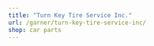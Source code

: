 ```yaml
---
title: "Turn Key Tire Service Inc."
url: /garner/turn-key-tire-service-inc/
shop: car parts
---
```

